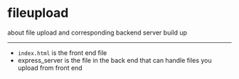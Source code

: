 # fileupload
about file upload and corresponding backend server build up
***
* `index.html` is the front end file 
* express_server is the file in the back end that can handle 
files you upload from front end
